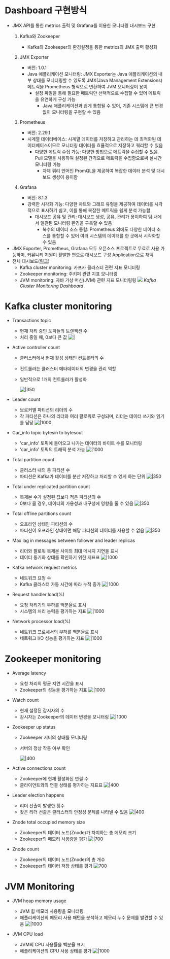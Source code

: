 # Dashboard 구현방식

- JMX API를 통한 metrics 출력 및 Grafana를 이용한 모니터링 대시보드 구현
	1. Kafka와 Zookeeper
		- Kafka와 Zookeeper의 환경설정을 통한 metrics의 JMX 출력 활성화
	2. JMX Exporter
		- 버전: 1.0.1
  		- Java 애플리케이션 모니터링: JMX Exporter는 Java 애플리케이션의 내부 상태를 모니터링할 수 있도록 JMX(Java Management Extensions) 메트릭을 Prometheus 형식으로 변환하여 JVM 모니터링이 용이
   	        - 설정 파일을 통해 필요한 메트릭만 선택적으로 수집할 수 있어 메트릭을 유연하게 구성 가능
                - Java 애플리케이션과 쉽게 통합될 수 있어, 기존 시스템에 큰 변경 없이 모니터링을 구현할 수 있음
	1. Prometheus
		- 버전: 2.29.1
  		- 시계열 데이터베이스: 시계열 데이터를 저장하고 관리하는 데 최적화된 데이터베이스이므로 모니터링 데이터를 효율적으로 저장하고 쿼리할 수 있음
   	        - 다양한 메트릭 수집 가능: 다양한 방법으로 메트릭을 수집할 수 있음. Pull 모델을 사용하여 설정된 간격으로 메트릭을 수집함으로써 실시간 모니터링 가능
                - 자체 쿼리 언어인 PromQL을 제공하여 복잡한 데이터 분석 및 대시보드 생성이 용이함

	2. Grafana
		- 버전: 8.1.3
  		- 강력한 시각화 기능: 다양한 차트와 그래프 유형을 제공하여 데이터를 시각적으로 표시하기 쉽고, 이를 통해 복잡한 메트릭을 쉽게 분석 가능함
   	        - 대시보드 공유 및 관리: 대시보드 생성, 공유, 관리가 용이하여 팀 내에서 일관된 모니터링 환경을 구축할 수 있음
                - 복수의 데이터 소스 통합: Prometheus 외에도 다양한 데이터 소스를 통합할 수 있어 여러 시스템의 데이터를 한 곳에서 시각화할 수 있음
- JMX Exporter, Prometheus, Grafana 모두 오픈소스 프로젝트로 무료로 사용 가능하며, 커뮤니티 지원이 활발한 편으로 대시보드 구성 Application으로 채택
- 전체 대시보드([링크](http://13.125.191.32:3000/d/JtWBzWAiz/kafka-cluster-monitoring-dashboard?orgId=1&refresh=5s&from=1722743108980&to=1722744908980))
	- Kafka cluster monitoring: 카프카 클러스터 관련 지표 모니터링
	- Zookeeper monitoring: 주키퍼 관련 지표 모니터링
	- JVM monitoring: 자바 가상 머신(JVM) 관련 지표 모니터링링
![](https://i.imgur.com/Bj0erHe.png)
_Kafka Cluster Monitoring Dashboard_

# Kafka cluster monitoring

- Transactions topic
	- 현재 처리 중인 토픽들의 트랜잭션 수
	- 처리 중일 때, 0보다 큰 값
  ![|](https://i.imgur.com/WnNK924.png)

- Active controller count
	- 클러스터에서 현재 활성 상태인 컨트롤러의 수
	- 컨트롤러는 클러스터 메타데이터의 변경을 관리 역할
	- 일반적으로 1개의 컨트롤러가 활성화

		![|350](https://i.imgur.com/5T9yCBy.png)

- Leader count
	- 브로커별 파티션의 리더의 수
	- 각 파티션은 하나의 리더와 여러 팔로워로 구성되며, 리더는 데이터 쓰기와 읽기를 담당
![|1000](https://i.imgur.com/8xNA4Kz.png)

  
- Car_info topic bytesin to bytesout
	- 'car_info' 토픽에 들어오고 나가는 데이터의 바이트 수를 모니터링
	- 'car_info' 토픽의 트래픽 분석 가능
![|1000](https://i.imgur.com/1NtEdwG.png)

- Total partition count
	- 클러스터 내의 총 파티션 수
	- 파티션은 Kafka가 데이터를 분산 저장하고 처리할 수 있게 하는 단위
![|350](https://i.imgur.com/SKDw60r.png)
  
- Total under replicated partition count
	- 복제본 수가 설정된 값보다 적은 파티션의 수
	- 0보다 클 경우, 데이터의 가용성과 내구성에 영향을 줄 수 있음
![|350](https://i.imgur.com/Bpjd8jx.png)
  
- Total offline partitions count
	- 오프라인 상태인 파티션의 수
	- 파티션이 오프라인 상태이면 해당 파티션의 데이터를 사용할 수 없음
![|350](https://i.imgur.com/TuCEgYm.png)
  
- Max lag in messages between follower and leader replicas
	- 리더와 팔로워 복제본 사이의 최대 메시지 지연을 표시
	- 데이터 동기화 상태를 확인하기 위한 지표표
![|1000](https://i.imgur.com/oULN4VC.png)
  
- Kafka network request metrics
	- 네트워크 요청 수
	- Kafka 클러스터 가동 시간에 따라 누적 증가
![|1000](https://i.imgur.com/qOXQvUy.png)
  
- Request handler load(%)
	- 요청 처리기의 부하를 백분율로 표시
	- 시스템의 처리 능력을 평가하는 지표
![|1000](https://i.imgur.com/ILjMqT3.png)
  
- Network processor load(%)
	- 네트워크 프로세서의 부하를 백분율로 표시
	- 네트워크 I/O 성능을 평가하는 지표
![|1000](https://i.imgur.com/XKP98ab.png)

# Zookeeper monitoring

- Average latency
	- 요청 처리의 평균 지연 시간을 표시
	- Zookeeper의 성능을 평가하는 지표
![|1000](https://i.imgur.com/MRbLWTJ.png)
  
- Watch count
	- 현재 설정된 감시자의 수
	- 감시자는 Zookeeper의 데이터 변경을 모니터링
![|1000](https://i.imgur.com/jg5qSb1.png)
  
- Zookeeper up status
	- Zookeeper 서버의 상태를 모니터링
	- 서버의 정상 작동  여부 확인

		![|400](https://i.imgur.com/gNQ6wzs.png)

- Active connections count
	- Zookeeper에 현재 활성화된 연결 수
	- 클라이언트와의 연결 상태를 평가하는 지표표
![|400](https://i.imgur.com/4WLgeRP.png)
  
- Leader election happens
	- 리더 선출이 발생한 횟수
	- 잦은 리더 선출은 클러스터의 안정성 문제를 나타낼 수 있음
![|400](https://i.imgur.com/qIviudo.png)
  
- Znode total occupied memory size
	- Zookeeper의 데이터 노드(Znode)가 차지하는 총 메모리 크기
	- Zookeeper의 메모리 사용량을 평가
![|700](https://i.imgur.com/3t2vl9C.png)
  
- Znode count
	- Zookeeper의 데이터 노드(Znode)의 총 개수
	- Zookeeper의 데이터 저장 상태를 평가
![700](https://i.imgur.com/HkrHMWN.png)
  
# JVM Monitoring

- JVM heap memory usage
	- JVM 힙 메모리 사용량을 모니터링
	- 애플리케이션의 메모리 사용 패턴을 분석하고 메모리 누수 문제를 발견할 수 있음
![|1000](https://i.imgur.com/EReOWLl.png)
  
- JVM CPU load
	- JVM의 CPU 사용률을 백분율 표시
	- 애플리케이션의 CPU 사용 상태를 평가
![|1000](https://i.imgur.com/8OBOJEm.png)

